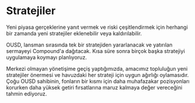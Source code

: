 # Stratejiler

Yeni piyasa gerçeklerine yanıt vermek ve riski çeşitlendirmek için herhangi bir zamanda yeni stratejiler eklenebilir veya kaldırılabilir.

OUSD, lansman sırasında tek bir stratejiden yararlanacak ve yatırılan sermayeyi Compound'a dağıtacak. Kısa süre sonra birçok başka stratejiyi uygulamaya koymayı planlıyoruz.

Merkezi olmayan yönetişime geçiş yaptığımızda, amacımız topluluğun yeni stratejiler önermesi ve havuzdaki her strateji için uygun ağırlığı oylamasıdır. Çoğu OUSD sahibinin, fonların bir kısmı için daha muhafazakar pozisyonları korurken daha yüksek getiri fırsatlarına maruz kalmaya değer vereceğini tahmin ediyoruz.







